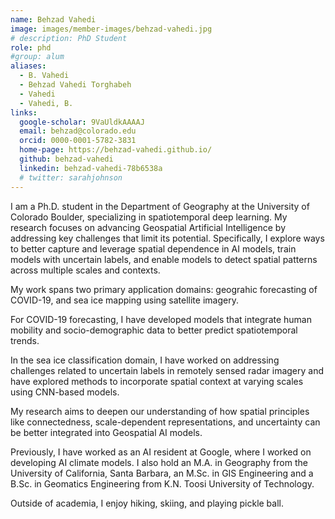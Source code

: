 ```yaml
---
name: Behzad Vahedi
image: images/member-images/behzad-vahedi.jpg
# description: PhD Student 
role: phd
#group: alum
aliases:
  - B. Vahedi
  - Behzad Vahedi Torghabeh
  - Vahedi
  - Vahedi, B. 
links:
  google-scholar: 9VaUldkAAAAJ
  email: behzad@colorado.edu
  orcid: 0000-0001-5782-3831
  home-page: https://behzad-vahedi.github.io/ 
  github: behzad-vahedi
  linkedin: behzad-vahedi-78b6538a
  # twitter: sarahjohnson
---
```


I am a Ph.D. student in the Department of Geography at the University of Colorado Boulder, specializing in spatiotemporal deep learning. My research focuses on advancing Geospatial Artificial Intelligence by addressing key challenges that limit its potential. Specifically, I explore ways to better capture and leverage spatial dependence in AI models, train models with uncertain labels, and enable models to detect spatial patterns across multiple scales and contexts.


My work spans two primary application domains: geograhic forecasting of COVID-19, and sea ice mapping using satellite imagery. 

For COVID-19 forecasting, I have developed models that integrate human mobility and socio-demographic data to better predict spatiotemporal trends. 

In the sea ice classification domain, I have worked on addressing challenges related to uncertain labels in remotely sensed radar imagery and have explored methods to incorporate spatial context at varying scales using CNN-based models. 


My research aims to deepen our understanding of how spatial principles like connectedness, scale-dependent representations, and uncertainty can be better integrated into Geospatial AI models.


Previously, I have worked as an AI resident at Google, where I worked on developing AI climate models. I also hold an M.A. in Geography from the University of California, Santa Barbara, an M.Sc. in GIS Engineering and a B.Sc. in Geomatics Engineering from K.N. Toosi University of Technology.


Outside of academia, I enjoy hiking, skiing, and playing pickle ball.

